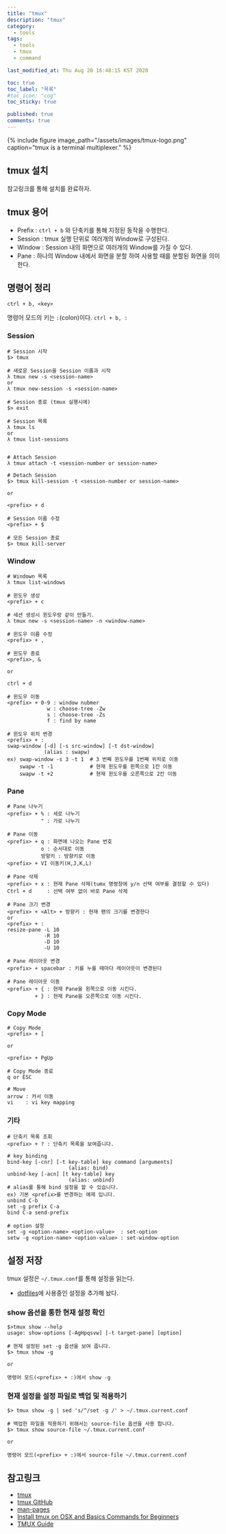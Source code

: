 ```yaml
---
title: "tmux"
description: "tmux"
category:
  - tools
tags:
  - tools
  - tmux 
  - command

last_modified_at: Thu Aug 20 16:48:15 KST 2020

toc: true
toc_label: "목록"
#toc_icon: "cog"
toc_sticky: true

published: true
comments: true
---
```


{% include figure image_path="/assets/images/tmux-logo.png" caption="tmux is a terminal multiplexer." %}

## tmux 설치

참고링크를 통해 설치를 완료하자.

## tmux 용어

  - Prefix : `ctrl + b` 와 단축키를 통해 지정된 동작을 수행한다. 
  - Session : tmux 실행 단위로 여러개의 Window로 구성된다.
  - Window : Session 내의 화면으로 여러개의 Window를 가질 수 있다.
  - Pane : 하나의 Window 내에서 화면을 분할 하여 사용할 때를 분할된 화면을 의미한다.

## 명령어 정리
`ctrl + b, <key>`

명령어 모드의 키는 `:`(colon)이다.
`ctrl + b, :`

### Session
```shell
# Session 시작
$> tmux

# 새로운 Session을 Session 이름과 시작
λ tmux new -s <session-name>
or
λ tmux new-session -s <session-name>

# Session 종료 (tmux 실행시에)
$> exit

# Session 목록
λ tmux ls
or
λ tmux list-sessions


# Attach Session
λ tmux attach -t <session-number or session-name>

# Detach Session
$> tmux kill-session -t <session-number or session-name>

or

<prefix> + d

# Session 이름 수정 
<prefix> + $

# 모든 Session 종료
$> tmux kill-server
```

### Window
```shell
# Windown 목록
λ tmux list-windows

# 윈도우 생성
<prefix> + c

# 세션 생성시 윈도우랑 같이 만들기.
λ tmux new -s <session-name> -n <window-name>

# 윈도우 이름 수정
<prefix> + ,

# 윈도우 종료
<prefix>, &

or

ctrl + d

# 윈도우 이동
<prefix> + 0-9 : window nubmer
             w : choose-tree -Zw
             s : choose-tree -Zs
             f : find by name

# 윈도우 위치 변경
<prefix> + :
swap-window [-d] [-s src-window] [-t dst-window]
            (alias : swapw)
ex) swap-window -s 3 -t 1  # 3 번째 윈도우를 1번째 위치로 이동
    swapw -t -1            # 현재 윈도우를 왼쪽으로 1칸 이동
    swapw -t +2            # 현재 윈도우를 오른쪽으로 2칸 이동
```

### Pane
```shell
# Pane 나누기
<prefix> + % : 세로 나누기
           " : 가로 나누기

# Pane 이동
<prefix> + q : 화면에 나오는 Pane 번호
           o : 순서대로 이동
           방향키 : 방향키로 이동
<prefix> + VI 이동키(H,J,K,L)

# Pane 삭제
<prefix> + x : 현재 Pane 삭제(tumx 명령창에 y/n 선택 여부를 결정할 수 있다)
Ctrl + d     : 선택 여부 없이 바로 Pane 삭제

# Pane 크기 변경
<prefix> + <Alt> + 방향키 : 현재 팬의 크기를 변경한다
or
<prefix> + :
resize-pane -L 10
            -R 10
            -D 10
            -U 10

# Pane 레이아웃 변경
<prefix> + spacebar : 키를 누를 때마다 레이아웃이 변경된다

# Pane 레이아웃 이동
<prefix> + { : 현재 Pane을 왼쪽으로 이동 시킨다.
         + } : 현재 Pane을 오른쪽으로 이동 시킨다.
```

### Copy Mode 
```shell
# Copy Mode
<prefix> + [

or

<prefix> + PgUp

# Copy Mode 종료
q or ESC

# Move
arrow : 커서 이동
vi    : vi key mapping
```

### 기타
```shell
# 단축키 목록 조회
<prefix> + ? : 단축키 목록을 보여줍니다.

# key binding
bind-key [-cnr] [-t key-table] key command [arguments]
                    (alias: bind)
unbind-key [-acn] [t key-table] key
                    (alias: unbind)
# alias를 통해 bind 설정을 할 수 있습니다.
ex) 기본 <prefix>를 변경하는 예제 입니다.
unbind C-b
set -g prefix C-a
bind C-a send-prefix

# option 설정
set -g <option-name> <option-value>  : set-option
setw -g <option-name> <option-value> : set-window-option
```

## 설정 저장
tmux 설정은 `~/.tmux.conf`를 통해 설정을 읽는다.


  - [dotfiles](https://github.com/geeksaga/dotfiles "dotfiles")에 사용중인 설정을 추가해 놨다.

### show 옵션을 통한 현재 설정 확인
```shell
$>tmux show --help
usage: show-options [-AgHpqsvw] [-t target-pane] [option]

# 현재 설정된 set -g 옵션을 보여 줍니다.
$> tmux show -g

or

명령어 모드(<prefix> + :)에서 show -g
```
### 현재 설정을 설정 파일로 백업 및 적용하기
```shell
$> tmux show -g | sed 's/^/set -g /' > ~/.tmux.current.conf

# 백업한 파일을 적용하기 위해서는 source-file 옵션을 사용 합니다.
$> tmux show source-file ~/.tmux.current.conf

or

명령어 모드(<prefix> + :)에서 source-file ~/.tmux.current.conf
```


## 참고링크

* [tmux][1]
* [tmux GitHub][2]
* [man-pages][3]
* [Install tmux on OSX and Basics Commands for Beginners][4]
* [TMUX Guide][5]

[1]: https://github.com/tmux/tmux/wiki "tmux"
[2]: https://github.com/tmux/tmux "tmux GitHub"
[3]: http://man7.org/linux/man-pages/man1/tmux.1.html "man-pages"
[4]: https://medium.com/@jeongwhanchoi/install-tmux-on-osx-and-basics-commands-for-beginners-be22520fd95e "Install tmux on OSX and Basics Commands for Beginners"
[5]: https://tmuxguide.readthedocs.io/en/latest/index.html "TMUX Guide"
